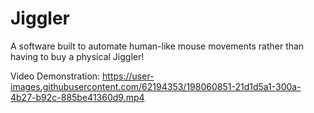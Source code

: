 # Jiggler
A software built to automate human-like mouse movements rather than having to buy a physical Jiggler!


Video Demonstration:
https://user-images.githubusercontent.com/62194353/198060851-21d1d5a1-300a-4b27-b92c-885be41360d9.mp4
